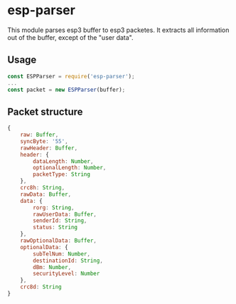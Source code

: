 # esp-parser
This module parses esp3 buffer to esp3 packetes.
It extracts all information out of the buffer, except of the "user data".

## Usage
```javascript
const ESPParser = require('esp-parser');
...
const packet = new ESPParser(buffer);
```

## Packet structure
```javascript
{
    raw: Buffer,
    syncByte: '55',
    rawHeader: Buffer,
    header: {
        dataLength: Number,
        optionalLength: Number,
        packetType: String
    },
    crc8h: String,
    rawData: Buffer,
    data: {
        rorg: String,
        rawUserData: Buffer,
        senderId: String,
        status: String
    },
    rawOptionalData: Buffer,
    optionalData: {
        subTelNum: Number,
        destinationId: String,
        dBm: Number,
        securityLevel: Number
    },
    crc8d: String
}
  ```